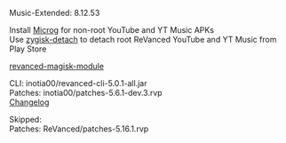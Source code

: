Music-Extended: 8.12.53  

Install [Microg](https://github.com/ReVanced/GmsCore/releases) for non-root YouTube and YT Music APKs  
Use [zygisk-detach](https://github.com/j-hc/zygisk-detach) to detach root ReVanced YouTube and YT Music from Play Store  

[revanced-magisk-module](https://github.com/j-hc/revanced-magisk-module)
  
CLI: inotia00/revanced-cli-5.0.1-all.jar  
Patches: inotia00/patches-5.6.1-dev.3.rvp  
[Changelog](https://github.com/inotia00/revanced-patches/releases/tag/v5.6.1-dev.3)  

Skipped:  
Patches: ReVanced/patches-5.16.1.rvp    
